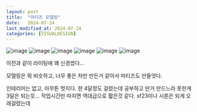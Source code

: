 ```yaml
---
layout: post
title:  "마티즈 모델링"
date:   2024-07-24
last_modified_at: 2024-07-24
categories: [VISUALDESIGN]
---
```

![image](https://raw.githubusercontent.com/whoisrealminjueun/images/223a8087dbe915d3f4e42c7f4b37a344506a6183/matiz/1_2_11zon.webp)
![image](https://raw.githubusercontent.com/whoisrealminjueun/images/main/matiz/2_3_11zon.webp)
![image](https://github.com/whoisrealminjueun/images/raw/main/matiz/3_4_11zon.webp)
![image](https://github.com/whoisrealminjueun/images/raw/main/matiz/4_5_11zon.webp)
![image](https://raw.githubusercontent.com/whoisrealminjueun/images/main/matiz/5_6_11zon.webp)
![image](https://github.com/whoisrealminjueun/images/raw/main/matiz/shot_1_11zon.webp)

이전과 같이 라이팅에 꽤 신경썼다...

모델링은 뭐 비슷하고, 너무 좋은 차만 만든거 같아서 마티즈도 만들엇다.

인테리어는 없고, 아무튼 멋지다. 한 4달정도 걸렸는데 공부하고 딴거 만드느라 못한게 3달은 되는듯... 작업시간만 따지면 역대급으로 짧은것 같다. sf23이나 시론은 되게 오래걸렸는데
